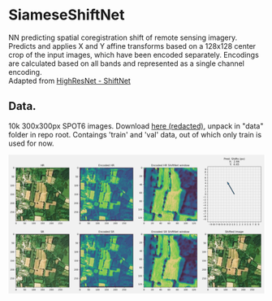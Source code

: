 # SiameseShiftNet  
NN predicting spatial coregistration shift of remote sensing imagery.  
Predicts and applies X and Y affine transforms based on a 128x128 center crop of the input images, which have been encoded separately. Encodings are calculated based on all bands and represented as a single channel encoding.  
Adapted from [HighResNet - ShiftNet](https://github.com/ServiceNow/HighRes-net/blob/master/src/DeepNetworks/ShiftNet.py "ShiftNet")  

## Data. 
10k 300x300px SPOT6 images. Download [here (redacted)](https://drive.google.com "redacted"), unpack in "data" folder in repo root. Contaings 'train' and 'val' data, out of which only train is used for now.

![Example](images/example.png "Example")

